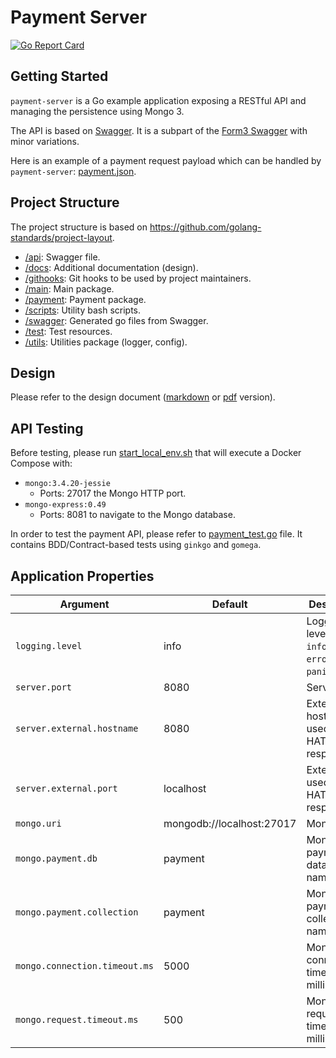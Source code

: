 # Payment Server
[![Go Report Card](https://goreportcard.com/badge/github.com/reactivex/rxgo)](https://goreportcard.com/report/github.com/teivah/payment-server)

## Getting Started

`payment-server` is a Go example application exposing a RESTful API and managing the persistence using Mongo 3.

The API is based on [Swagger](/api/swagger.yml). It is a subpart of the [Form3 Swagger](https://github.com/form3tech-oss/go-form3/blob/master/swagger.yaml) with minor variations.

Here is an example of a payment request payload which can be handled by `payment-server`: [payment.json](/test/data/payment.json). 

## Project Structure

The project structure is based on https://github.com/golang-standards/project-layout.

* [/api](api): Swagger file.
* [/docs](docs): Additional documentation (design).
* [/githooks](githooks): Git hooks to be used by project maintainers.
* [/main](main): Main package.
* [/payment](payment): Payment package.
* [/scripts](scripts): Utility bash scripts.
* [/swagger](swagger): Generated go files from Swagger.
* [/test](test): Test resources.
* [/utils](utils): Utilities package (logger, config).

## Design

Please refer to the design document ([markdown](/docs/design/README.md) or [pdf](/docs/design/design.pdf) version).

## API Testing

Before testing, please run [start_local_env.sh](scripts/start_local_env.sh) that will execute a Docker Compose with:
* `mongo:3.4.20-jessie`
    * Ports: 27017 the Mongo HTTP port.
* `mongo-express:0.49`
    * Ports: 8081 to navigate to the Mongo database.

In order to test the payment API, please refer to [payment_test.go](payment_test.go) file.
It contains BDD/Contract-based tests using `ginkgo` and `gomega`. 

## Application Properties

| Argument                      | Default                   | Description 
|---                            |---                        |---
| `logging.level`               | info                      | Logging level (`debug`, `info`, `warn`, `error` or `panic`).
| `server.port`                 | 8080                      | Server port.
| `server.external.hostname`    | 8080                      | External hostname used in HATEOAS responses.
| `server.external.port`        | localhost                 | External port used in HATEOAS responses.
| `mongo.uri`                   | mongodb://localhost:27017 | Mongo URI.
| `mongo.payment.db`            | payment                   | Mongo payment database name.
| `mongo.payment.collection`    | payment                   | Mongo payment collection name.
| `mongo.connection.timeout.ms` | 5000                      | Mongo connection timeout in milliseconds.
| `mongo.request.timeout.ms`    | 500                       | Mongo request timeout in milliseconds.
